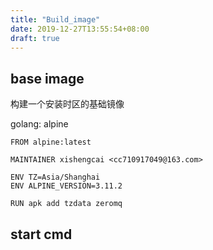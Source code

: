 ```yaml
---
title: "Build_image"
date: 2019-12-27T13:55:54+08:00
draft: true
---
```


## base image
构建一个安装时区的基础镜像

golang: alpine
```
FROM alpine:latest

MAINTAINER xishengcai <cc710917049@163.com>

ENV TZ=Asia/Shanghai
ENV ALPINE_VERSION=3.11.2

RUN apk add tzdata zeromq

```

## start cmd

